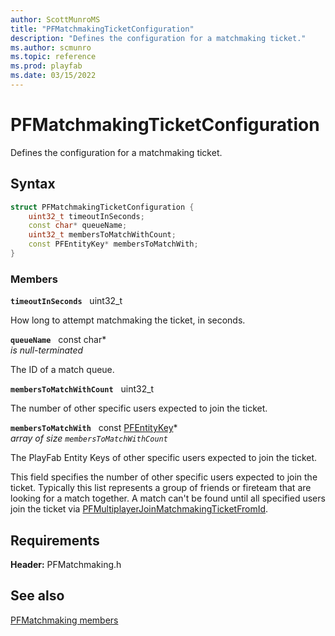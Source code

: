 ```yaml
---
author: ScottMunroMS
title: "PFMatchmakingTicketConfiguration"
description: "Defines the configuration for a matchmaking ticket."
ms.author: scmunro
ms.topic: reference
ms.prod: playfab
ms.date: 03/15/2022
---
```


# PFMatchmakingTicketConfiguration  

Defines the configuration for a matchmaking ticket.  

## Syntax  
  
```cpp
struct PFMatchmakingTicketConfiguration {  
    uint32_t timeoutInSeconds;  
    const char* queueName;  
    uint32_t membersToMatchWithCount;  
    const PFEntityKey* membersToMatchWith;  
}  
```
  
### Members  
  
**`timeoutInSeconds`** &nbsp; uint32_t  
  
How long to attempt matchmaking the ticket, in seconds.
  
**`queueName`** &nbsp; const char*  
*is null-terminated*  
  
The ID of a match queue.
  
**`membersToMatchWithCount`** &nbsp; uint32_t  
  
The number of other specific users expected to join the ticket.
  
**`membersToMatchWith`** &nbsp; const [PFEntityKey](../../pfmultiplayer/pfentitykey_clientsdk.md)*  
*array of size `membersToMatchWithCount`*  
  
The PlayFab Entity Keys of other specific users expected to join the ticket.
  
This field specifies the number of other specific users expected to join the ticket. Typically this list represents a group of friends or fireteam that are looking for a match together. A match can't be found until all specified users join the ticket via [PFMultiplayerJoinMatchmakingTicketFromId](../functions/pfmultiplayerjoinmatchmakingticketfromid.md).
  
  
## Requirements  
  
**Header:** PFMatchmaking.h
  
## See also  
[PFMatchmaking members](../pfmatchmaking_members.md)  

  
  
